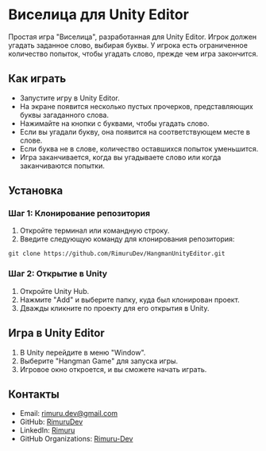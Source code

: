 ﻿# Виселица для Unity Editor

Простая игра "Виселица", разработанная для Unity Editor. Игрок должен угадать заданное слово, выбирая буквы. У игрока есть ограниченное количество попыток, чтобы угадать слово, прежде чем игра закончится.

## Как играть

- Запустите игру в Unity Editor.
- На экране появится несколько пустых прочерков, представляющих буквы загаданного слова.
- Нажимайте на кнопки с буквами, чтобы угадать слово.
- Если вы угадали букву, она появится на соответствующем месте в слове.
- Если буква не в слове, количество оставшихся попыток уменьшится.
- Игра заканчивается, когда вы угадываете слово или когда заканчиваются попытки.

## Установка

### Шаг 1: Клонирование репозитория

1. Откройте терминал или командную строку.
2. Введите следующую команду для клонирования репозитория:

```text
git clone https://github.com/RimuruDev/HangmanUnityEditor.git
```

### Шаг 2: Открытие в Unity

1. Откройте Unity Hub.
2. Нажмите "Add" и выберите папку, куда был клонирован проект.
3. Дважды кликните по проекту для его открытия в Unity.

## Игра в Unity Editor

1. В Unity перейдите в меню "Window".
2. Выберите "Hangman Game" для запуска игры.
3. Игровое окно откроется, и вы сможете начать играть.

## Контакты

- Email: rimuru.dev@gmail.com
- GitHub: [RimuruDev](https://github.com/RimuruDev)
- LinkedIn: [Rimuru](https://www.linkedin.com/in/rimuru/)
- GitHub Organizations: [Rimuru-Dev](https://github.com/Rimuru-Dev)